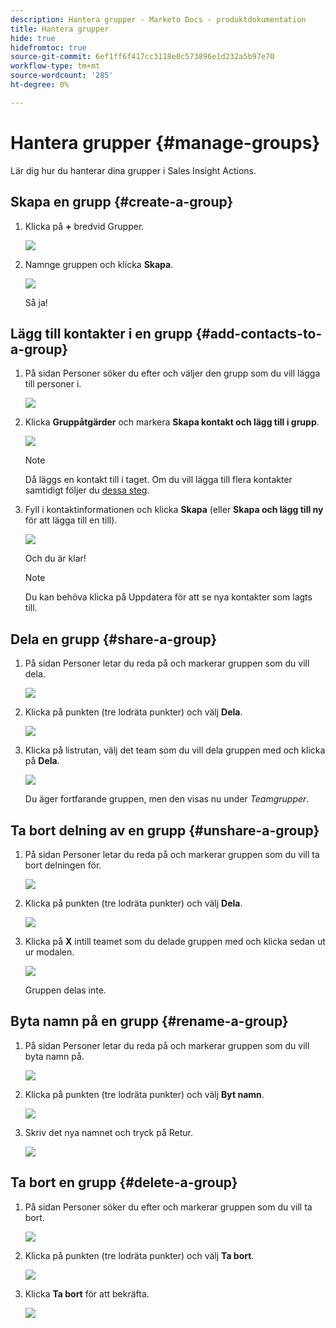 ```yaml
---
description: Hantera grupper - Marketo Docs - produktdokumentation
title: Hantera grupper
hide: true
hidefromtoc: true
source-git-commit: 6ef1ff6f417cc3118e0c573896e1d232a5b97e70
workflow-type: tm+mt
source-wordcount: '285'
ht-degree: 0%

---
```


# Hantera grupper {#manage-groups}

Lär dig hur du hanterar dina grupper i Sales Insight Actions.

## Skapa en grupp {#create-a-group}

1. Klicka på **+** bredvid Grupper.

   ![](assets/one-4.png)

1. Namnge gruppen och klicka **Skapa**.

   ![](assets/two-3.png)

   Så ja!

## Lägg till kontakter i en grupp {#add-contacts-to-a-group}

1. På sidan Personer söker du efter och väljer den grupp som du vill lägga till personer i.

   ![](assets/three-3.png)

1. Klicka **Gruppåtgärder** och markera **Skapa kontakt och lägg till i grupp**.

   ![](assets/four-3.png)

   >[!NOTE]
   >
   >Då läggs en kontakt till i taget. Om du vill lägga till flera kontakter samtidigt följer du [dessa steg](/help/marketo/product-docs/marketo-sales-insight/actions/people/managing-contacts/import-contacts-via-csv.md).

1. Fyll i kontaktinformationen och klicka **Skapa** (eller **Skapa och lägg till ny** för att lägga till en till).

   ![](assets/five-3.png)

   Och du är klar!

   >[!NOTE]
   >
   >Du kan behöva klicka på Uppdatera för att se nya kontakter som lagts till.

## Dela en grupp {#share-a-group}

1. På sidan Personer letar du reda på och markerar gruppen som du vill dela.

   ![](assets/six.png)

1. Klicka på punkten (tre lodräta punkter) och välj **Dela**.

   ![](assets/seven.png)

1. Klicka på listrutan, välj det team som du vill dela gruppen med och klicka på **Dela**.

   ![](assets/eight.png)

   Du äger fortfarande gruppen, men den visas nu under _Teamgrupper_.

## Ta bort delning av en grupp {#unshare-a-group}

1. På sidan Personer letar du reda på och markerar gruppen som du vill ta bort delningen för.

   ![](assets/ten.png)

1. Klicka på punkten (tre lodräta punkter) och välj **Dela**.

   ![](assets/eleven.png)

1. Klicka på **X** intill teamet som du delade gruppen med och klicka sedan ut ur modalen.

   ![](assets/twelve.png)

   Gruppen delas inte.

## Byta namn på en grupp {#rename-a-group}

1. På sidan Personer letar du reda på och markerar gruppen som du vill byta namn på.

   ![](assets/six.png)

1. Klicka på punkten (tre lodräta punkter) och välj **Byt namn**.

   ![](assets/thirteen.png)

1. Skriv det nya namnet och tryck på Retur.

   ![](assets/fourteen.png)

## Ta bort en grupp {#delete-a-group}

1. På sidan Personer söker du efter och markerar gruppen som du vill ta bort.

   ![](assets/fifteen.png)

1. Klicka på punkten (tre lodräta punkter) och välj **Ta bort**.

   ![](assets/sixteen.png)

1. Klicka **Ta bort** för att bekräfta.

   ![](assets/seventeen.png)

